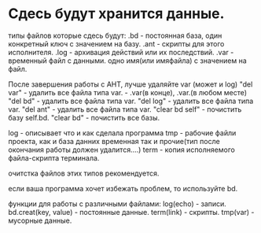 # Сдесь будут хранится данные.

типы файлов которые сдесь будут:
.bd - постоянная база, один конкретный ключ с значением на базу.
.ant - скрипты для этого исполнителя.
.log - архивация действий или их последствий.
.var - временный файл с данными. одно имя(или имяфайла) с значением на файл.

После завершения работы с АНТ, лучше удаляйте var (может и log)
"del var" - удалить все файла типа var. - .var(в конце), .var.(в любом месте)
"del bd" - удалить все файла типа var.
"del log" - удалить все файла типа var.
"del ant" - удалить все файла типа var.
"clear bd self" - почистить базу self.bd.
"clear bd" - почистить все базы.

log - описывает что и как сделала программа
tmp - рабочие файли проекта, как и база данних временная так и прочие(тип
после окончания работы должен удалится....)
term - копия исполняемого файла-скрипта терминала.

очитстка файлов этих типов рекомендуется.

если ваша программа хочет избежать проблем, то используйте bd.


функции для работы с различными файлами:
 log(echo) - записи.
 bd.creat(key, value) - постоянные данные.
 term(link) - скрипты.
 tmp(var) - мусорные данные.
